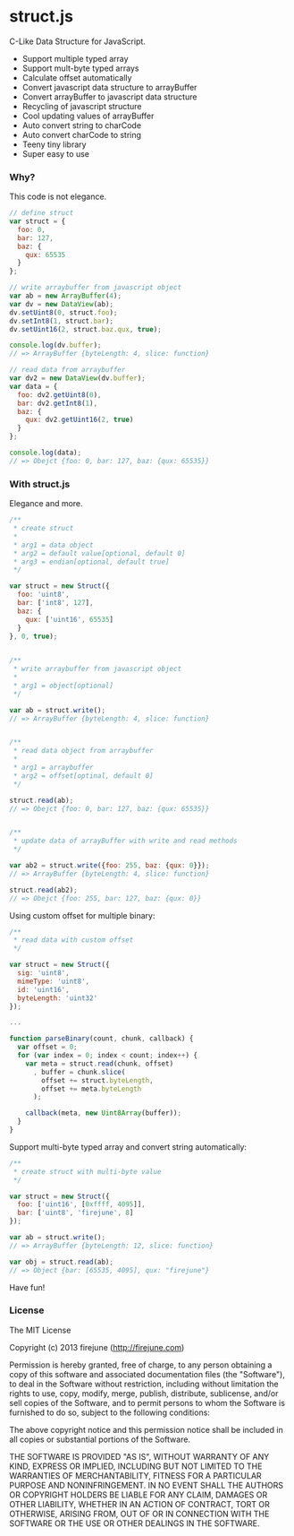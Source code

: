struct.js
=========

C-Like Data Structure for JavaScript.
* Support multiple typed array
* Support mult-byte typed arrays
* Calculate offset automatically
* Convert javascript data structure to arrayBuffer
* Convert arrayBuffer to javascript data structure
* Recycling of javascript structure
* Cool updating values of arrayBuffer
* Auto convert string to charCode
* Auto convert charCode to string
* Teeny tiny library
* Super easy to use

### Why?
This code is not elegance.
```javascript
// define struct
var struct = {
  foo: 0,
  bar: 127,
  baz: {
    qux: 65535
  }
};

// write arraybuffer from javascript object
var ab = new ArrayBuffer(4);
var dv = new DataView(ab);
dv.setUint8(0, struct.foo);
dv.setInt8(1, struct.bar);
dv.setUint16(2, struct.baz.qux, true);

console.log(dv.buffer);
// => ArrayBuffer {byteLength: 4, slice: function}

// read data from arraybuffer
var dv2 = new DataView(dv.buffer);
var data = {
  foo: dv2.getUint8(0),
  bar: dv2.getInt8(1),
  baz: {
    qux: dv2.getUint16(2, true)
  }
};

console.log(data);
// => Obejct {foo: 0, bar: 127, baz: {qux: 65535}}
```

### With struct.js
Elegance and more.
```javascript
/**
 * create struct
 *
 * arg1 = data object
 * arg2 = default value[optional, default 0]
 * arg3 = endian[optional, default true]
 */

var struct = new Struct({
  foo: 'uint8',
  bar: ['int8', 127],
  baz: {
    qux: ['uint16', 65535]
  }
}, 0, true);

  
/**
 * write arraybuffer from javascript object
 *
 * arg1 = object[optional]
 */

var ab = struct.write();
// => ArrayBuffer {byteLength: 4, slice: function}


/**
 * read data object from arraybuffer
 *
 * arg1 = arraybuffer
 * arg2 = offset[optinal, default 0]
 */

struct.read(ab);
// => Obejct {foo: 0, bar: 127, baz: {qux: 65535}}


/**
 * update data of arrayBuffer with write and read methods
 */

var ab2 = struct.write({foo: 255, baz: {qux: 0}});
// => ArrayBuffer {byteLength: 4, slice: function}

struct.read(ab2);
// => Obejct {foo: 255, bar: 127, baz: {qux: 0}}
```

Using custom offset for multiple binary:
```javascript
/**
 * read data with custom offset
 */

var struct = new Struct({
  sig: 'uint8',
  mimeType: 'uint8',
  id: 'uint16',
  byteLength: 'uint32'
});

...

function parseBinary(count, chunk, callback) {
  var offset = 0;
  for (var index = 0; index < count; index++) {
    var meta = struct.read(chunk, offset)
      , buffer = chunk.slice(
        offset += struct.byteLength,
        offset += meta.byteLength
      );

    callback(meta, new Uint8Array(buffer));
  }
}
```

Support multi-byte typed array and convert string automatically:
```javascript
/**
 * create struct with multi-byte value
 */

var struct = new Struct({
  foo: ['uint16', [0xffff, 4095]],
  bar: ['uint8', 'firejune', 8]
});

var ab = struct.write();
// => ArrayBuffer {byteLength: 12, slice: function}

var obj = struct.read(ab);
// => Object {bar: [65535, 4095], qux: "firejune"}
```
Have fun!


### License

The MIT License

Copyright (c) 2013 firejune (http://firejune.com)

Permission is hereby granted, free of charge, to any person obtaining a copy of this software and associated documentation files (the "Software"), to deal in the Software without restriction, including without limitation the rights to use, copy, modify, merge, publish, distribute, sublicense, and/or sell copies of the Software, and to permit persons to whom the Software is furnished to do so, subject to the following conditions:

The above copyright notice and this permission notice shall be included in all copies or substantial portions of the Software.

THE SOFTWARE IS PROVIDED "AS IS", WITHOUT WARRANTY OF ANY KIND, EXPRESS OR IMPLIED, INCLUDING BUT NOT LIMITED TO THE WARRANTIES OF MERCHANTABILITY, FITNESS FOR A PARTICULAR PURPOSE AND NONINFRINGEMENT. IN NO EVENT SHALL THE AUTHORS OR COPYRIGHT HOLDERS BE LIABLE FOR ANY CLAIM, DAMAGES OR OTHER LIABILITY, WHETHER IN AN ACTION OF CONTRACT, TORT OR OTHERWISE, ARISING FROM, OUT OF OR IN CONNECTION WITH THE SOFTWARE OR THE USE OR OTHER DEALINGS IN THE SOFTWARE.
